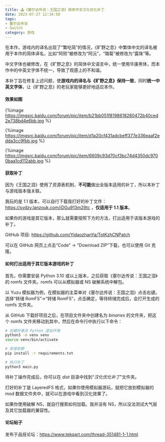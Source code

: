 ```yaml
---
title: 🕹️《塞尔达传说：王国之泪》简体中文汉化优化补丁
date: 2023-07-27 12:34:50
tags:
- 塞尔达传说
- Switch
category: 游戏
---
```


在本作，游戏内的译名出现了“繁吃简”的情况，《旷野之息》中繁体中文的译名被用于本作的简体译名，比如“阿陨”被修改为“阿沅”，“璐菊”被修改为“露珠”等。

中文字体也被修改，在《旷野之息》的简体中文语言中，统一使用华康黑体，而本作中的中英文字体不统一，导致了观感上的不和谐。

本补丁旨在修复上述问题，使**游戏内的译名与《旷野之息》保持一致**，同时**统一中英文字体**，让《旷野之息》的老玩家能够更好地适应本作。

#### 效果如图

{%image https://imgsrc.baidu.com/forum/pic/item/b21bb051f8198618280472b40ced2e738bd4e6bb.jpg %}

{%image https://imgsrc.baidu.com/forum/pic/item/d1a20cf431adcbeff377e336eaaf2edda3cc9fbb.jpg %}

{%image https://imgsrc.baidu.com/forum/pic/item/6609c93d70cf3bc74d4350dc9700baa1cd112abb.jpg %}

#### 获取补丁

因为《王国之泪》使用了资源表机制，**不可能**做出全版本适用的补丁，所以本补丁与游戏版本强关联。

我玩的是 1.1 版本，可以自行下载我打好的补丁文件：https://sydzy.lanzouk.com/iDGu913m29tc ，**仅适用于 1.1 版本**。

如果你的游戏是其它版本，那么就需要按照下方的方法，打出适用于该版本游戏的补丁。

GitHub 项目: https://github.com/YidaozhanYa/TotKzhCNPatch

可以在 GitHub 网页上点击“Code” -> “Download ZIP”下载，也可以使用 Git 克隆。

#### 如何打出适用于其它版本游戏的补丁

首先，你需要安装 Python 3.10 或以上版本，之后获取《塞尔达传说：王国之泪》的 romfs 文件夹。romfs 可以从模拟器或 NS 破解系统中解包。

以 Yuzu 模拟器为例，在模拟器的主菜单对《塞尔达传说：王国之泪》点击右键。选择“转储 RomFS”->“转储 RomFS”，点击确定，等待转储完成后，会打开生成的 romfs 文件夹。

从 GitHub 下载好项目之后，在项目文件夹中创建名为 *binaries* 的文件夹，把这个 romfs 文件夹移动到其中，然后在命令行中执行以下命令：

```bash
# 创建并激活 Python 虚拟环境
python3 -m venv venv
source venv/bin/activate

# 安装依赖
pip install -r requirements.txt

# 执行补丁
python3 main.py
```

待补丁操作完成后，你可以在 *dist* 目录中找到“*汉化优化补丁*”文件夹。

打好的补丁是 LayeredFS 格式，如果你使用模拟器游玩，就把它放到模拟器的 mod 数据文件夹中，就可以在游戏中看到汉化效果了。

如果你使用破解 NS，就自行搜索如何加载。我并没有 NS，所以没法测试大气层及其它加载器的兼容性。

#### 论坛帖子

发布于品技论坛：https://www.tekqart.com/thread-351481-1-1.html
